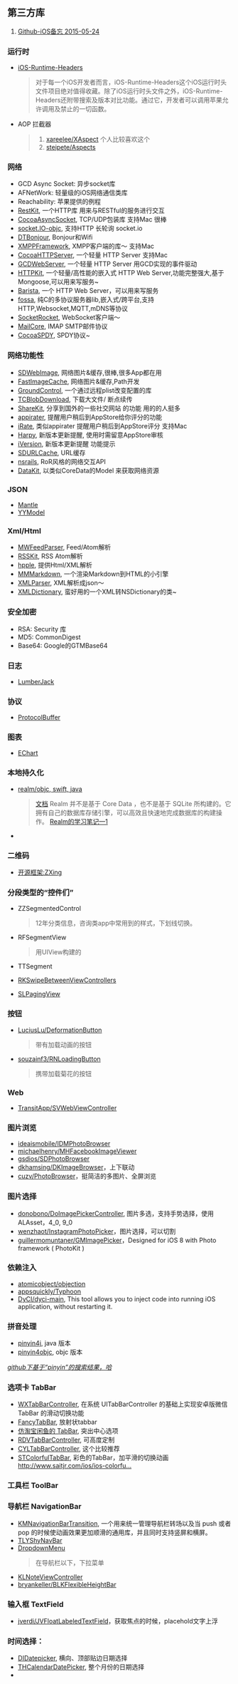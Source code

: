 ## 第三方库

1. [Github-iOS备忘     2015-05-24](http://github.ibireme.com/github/list/ios/)

### 运行时

* [iOS-Runtime-Headers](https://github.com/nst/iOS-Runtime-Headers)
	> 对于每一个iOS开发者而言，iOS-Runtime-Headers这个iOS运行时头文件项目绝对值得收藏。除了iOS运行时头文件之外，iOS-Runtime-Headers还附带搜索及版本对比功能。通过它，开发者可以调用苹果允许调用及禁止的一切函数。

* AOP 拦截器
	> 1. [xareelee/XAspect](https://github.com/xareelee/XAspect) 个人比较喜欢这个
	> 2. [steipete/Aspects](https://github.com/steipete/Aspects)

### 网络

* GCD Async Socket: 异步socket库
* AFNetWork: 轻量级的iOS网络通信类库
* Reachability: 苹果提供的例程
* [RestKit](https://github.com/RestKit/RestKit), 一个HTTP库 用来与RESTful的服务进行交互
* [CocoaAsyncSocket](https://github.com/robbiehanson/CocoaAsyncSocket), TCP/UDP包装库 支持Mac 很棒
* [socket.IO-objc](https://github.com/pkyeck/socket.IO-objc), 支持HTTP 长轮询 socket.io
* [DTBonjour](https://github.com/Cocoanetics/DTBonjour), Bonjour和Wifi
* [XMPPFramework](https://github.com/robbiehanson/XMPPFramework), XMPP客户端的库～ 支持Mac
* [CocoaHTTPServer](https://github.com/robbiehanson/CocoaHTTPServer), 一个轻量 HTTP Server 支持Mac
* [GCDWebServer](https://github.com/swisspol/GCDWebServer), 一个轻量 HTTP Server 用GCD实现的事件驱动
* [HTTPKit](https://github.com/fjolnir/HTTPKit), 	一个轻量/高性能的嵌入式 HTTP Web Server,功能完整强大,基于Mongoose,可以用来写服务~
* [Barista](https://github.com/stevestreza/Barista), 一个 HTTP Web Server，可以用来写服务
* [fossa](https://github.com/cesanta/fossa), 纯C的多协议服务器lib,嵌入式/跨平台,支持HTTP,Websocket,MQTT,mDNS等协议
* [SocketRocket](https://github.com/facebook/SocketRocket), WebSocket客户端～
* [MailCore](https://github.com/MailCore/MailCore), IMAP SMTP邮件协议
* [CocoaSPDY](https://github.com/twitter/CocoaSPDY), SPDY协议~

### 网络功能性

* [SDWebImage](https://github.com/rs/SDWebImage), 网络图片&缓存,很棒,很多App都在用
* [FastImageCache](https://github.com/path/FastImageCache), 网络图片&缓存,Path开发
* [GroundControl](https://github.com/mattt/GroundControl), 一个通过远程plist改变配置的库
* [TCBlobDownload](https://github.com/thibaultCha/TCBlobDownload), 下载大文件/ 断点续传
* [ShareKit](https://github.com/ShareKit/ShareKit), 分享到国外的一些社交网站 的功能 用的的人挺多
* [appirater](https://github.com/arashpayan/appirater), 提醒用户稍后到AppStore给你评分的功能
* [iRate](https://github.com/nicklockwood/iRate), 类似appirater 提醒用户稍后到AppStore评分 支持Mac
* [Harpy](https://github.com/ArtSabintsev/Harpy), 新版本更新提醒, 使用时需留意AppStore审核
* [iVersion](https://github.com/nicklockwood/iVersion), 新版本更新提醒 功能提示
* [SDURLCache](https://github.com/rs/SDURLCache), URL缓存
* [nsrails](https://github.com/dingbat/nsrails), RoR风格的网络交互API
* [DataKit](https://github.com/eaigner/DataKit), 以类似CoreData的Model 来获取网络资源

### JSON

* [Mantle](https://github.com/Mantle/Mantle)
* [YYModel](https://github.com/ibireme/YYModel)

### Xml/Html

* [MWFeedParser](https://github.com/mwaterfall/MWFeedParser), Feed/Atom解析
* [RSSKit](https://github.com/H2CO3/RSSKit), RSS Atom解析
* [hpple](https://github.com/topfunky/hpple), 提供Html/XML解析
* [MMMarkdown](https://github.com/mdiep/MMMarkdown), 	一个渲染Markdown到HTML的小引擎
* [XMLParser](https://github.com/Zedenem/XMLParser), XML解析成json～
* [XMLDictionary](https://github.com/nicklockwood/XMLDictionary), 蛮好用的一个XML转NSDictionary的类~

### 安全加密

* RSA: Security 库
* MD5: CommonDigest
* Base64: Google的GTMBase64

### 日志

* [LumberJack](https://github.com/CocoaLumberjack/CocoaLumberjack)

### 协议

* [ProtocolBuffer](http://www.ibm.com/developerworks/cn/linux/l-cn-gpb/)

### 图表

* [EChart](https://github.com/zhuhuihuihui/EChart)

### 本地持久化

* [realm/objc, swift, java](https://github.com/realm/realm-cocoa)
	> [文档](https://realm.io/docs/objc/latest/)
	> Realm 并不是基于 Core Data ，也不是基于 SQLite 所构建的。它拥有自己的数据库存储引擎，可以高效且快速地完成数据库的构建操作。
	> [Realm的学习笔记—1](http://www.jianshu.com/p/95fd23c4ec5f)
*

### 二维码

* [开源框架:ZXing](http://blog.csdn.net/ysy441088327/article/details/8515556)

### 分段类型的“控件们”

* ZZSegmentedControl
	> 12年分类信息，咨询类app中常用到的样式，下划线切换。

* RFSegmentView
	> 用UIView构建的

* TTSegment

* [RKSwipeBetweenViewControllers](https://github.com/cwRichardKim/RKSwipeBetweenViewControllers)

* [SLPagingView](https://github.com/StefanLage/SLPagingView)

### 按钮

* [LuciusLu/DeformationButton](https://github.com/LuciusLu/DeformationButton)
	> 带有加载动画的按钮
* [souzainf3/RNLoadingButton](https://github.com/souzainf3/RNLoadingButton)
	> 携带加载菊花的按钮

### Web

* [TransitApp/SVWebViewController](https://github.com/TransitApp/SVWebViewController)

### 图片浏览

* [ideaismobile/IDMPhotoBrowser](https://github.com/ideaismobile/IDMPhotoBrowser)
* [michaelhenry/MHFacebookImageViewer](https://github.com/michaelhenry/MHFacebookImageViewer)
* [gsdios/SDPhotoBrowser](https://github.com/gsdios/SDPhotoBrowser)
* [dkhamsing/DKImageBrowser](https://github.com/dkhamsing/DKImageBrowser)，上下联动
* [cuzv/PhotoBrowser](https://github.com/cuzv/PhotoBrowser)，挺简洁的多图片、全屏浏览

### 图片选择

* [donobono/DoImagePickerController](https://github.com/donobono/DoImagePickerController), 图片多选，支持手势选择，使用ALAsset，4_0, 9_0
* [wenzhaot/InstagramPhotoPicker](https://github.com/wenzhaot/InstagramPhotoPicker)，图片选择，可以切割
* [guillermomuntaner/GMImagePicker](https://github.com/guillermomuntaner/GMImagePicker)，Designed for iOS 8 with Photo framework ( PhotoKit )

### 依赖注入

* [atomicobject/objection](https://github.com/atomicobject/objection)
* [appsquickly/Typhoon](https://github.com/appsquickly/Typhoon)
* [DyCI/dyci-main](https://github.com/DyCI/dyci-main), This tool allows you to inject code into running iOS application, without restarting it.

### 拼音处理

* [pinyin4j](http://pinyin4j.sourceforge.net), java 版本
* [pinyin4objc](https://github.com/kimziv/PinYin4Objc), objc 版本

*[github下基于“pinyin”的搜索结果，哈](https://github.com/search?utf8=✓&q=pinyin)*

### 选项卡 TabBar

* [WXTabBarController](https://github.com/leichunfeng/WXTabBarController), 在系统 UITabBarController 的基础上实现安卓版微信 TabBar 的滑动切换功能
* [FancyTabBar](https://github.com/marvelapp/FancyTabBar), 放射状tabbar
* [仿淘宝闲鱼的 TabBar](https://github.com/NoCodeNoWife/LLRiseTabBar-iOS), 突出中心选项
* [RDVTabBarController](https://github.com/robbdimitrov/RDVTabBarController), 可高度定制
* [CYLTabBarController](https://github.com/ChenYilong/CYLTabBarController), 这个比较推荐
* [STColorfulTabBar](https://github.com/saitjr/STColorfulTabBar), 彩色的TabBar，加平滑的切换动画 http://www.saitjr.com/ios/ios-colorfu…

### 工具栏 ToolBar

### 导航栏 NavigationBar

* [KMNavigationBarTransition](https://github.com/MoZhouqi/KMNavigationBarTransition), 一个用来统一管理导航栏转场以及当 push 或者 pop 的时候使动画效果更加顺滑的通用库，并且同时支持竖屏和横屏。
* [TLYShyNavBar](https://github.com/telly/TLYShyNavBar)
*	[DropdownMenu](https://github.com/nmattisson/DropdownMenu)
	> 在导航栏以下，下拉菜单
* [KLNoteViewController](https://github.com/KieranLafferty/KLNoteViewController)
* [bryankeller/BLKFlexibleHeightBar](https://github.com/bryankeller/BLKFlexibleHeightBar)

### 输入框 TextField

* [jverdi/JVFloatLabeledTextField](https://github.com/jverdi/JVFloatLabeledTextField)，获取焦点的时候，placehold文字上浮

### 时间选择：

* [DIDatepicker](https://github.com/noxt/DIDatepicker), 横向、顶部贴边日期选择
* [THCalendarDatePicker](https://github.com/hons82/THCalendarDatePicker), 整个月份的日期选择
* 

